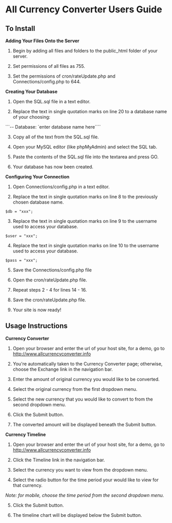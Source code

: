 All Currency Converter Users Guide
============================================
 
To Install 
---------------------
**Adding Your Files Onto the Server**

1. Begin by adding all files and folders to the public_html folder of your server.

2. Set permissions of all files as 755.

3. Set the permissions of cron/rateUpdate.php and Connections/config.php to 644.

**Creating Your Database**

1. Open the SQL.sql file in a text editor.

2. Replace the text in single quotation marks on line 20 to a database name of your choosing:

 ```-- Database: `enter database name here````
 
3. Copy all of the text from the SQL.sql file.

4. Open your MySQL editor (like phpMyAdmin) and select the SQL tab.

5. Paste the contents of the SQL.sql file into the textarea and press GO.

6. Your database has now been created.

**Configuring Your Connection**

1. Open Connections/config.php in a text editor.

2. Replace the text in single quotation marks on line 8 to the previously chosen database name.

 ```$db = "xxx";```
 
3. Replace the text in single quotation marks on line 9 to the username used to access your database.

 ```$user = "xxx";```
 
4. Replace the text in single quotation marks on line 10 to the username used to access your database.

 ```$pass = "xxx";```
 
5. Save the Connections/config.php file

6. Open the cron/rateUpdate.php file.

7. Repeat steps 2 - 4 for lines 14 - 16.

8. Save the cron/rateUpdate.php file.

9. Your site is now ready! 


Usage Instructions
---------------------
**Currency Converter**

1. Open your browser and enter the url of your host site, for a demo, go to http://www.allcurrencyconverter.info

2. You're automatically taken to the Currency Converter page; otherwise, choose the Exchange link in the navigation bar.

3. Enter the amount of original currency you would like to be converted.

4. Select the original currency from the first dropdown menu.

5. Select the new currency that you would like to convert to from the second dropdown menu.

6. Click the Submit button.

7. The converted amount will be displayed beneath the Submit button.

**Currency Timeline**

1. Open your browser and enter the url of your host site, for a demo, go to http://www.allcurrencyconverter.info

2. Click the Timeline link in the navigation bar.

3. Select the currency you want to view from the dropdown menu.

4. Select the radio button for the time period your would like to view for that currency. 

 *Note: for mobile, choose the time period from the second dropdown menu.*

5. Click the Submit button.

6. The timeline chart will be displayed below the Submit button. 
